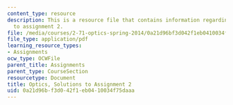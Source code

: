 ```yaml
---
content_type: resource
description: This is a resource file that contains information regarding optics, solutions
  to assignment 2.
file: /media/courses/2-71-optics-spring-2014/0a21d96bf3d042f1eb0410034f75daaa_MIT2_71S14_HW_2_sols.pdf
file_type: application/pdf
learning_resource_types:
- Assignments
ocw_type: OCWFile
parent_title: Assignments
parent_type: CourseSection
resourcetype: Document
title: Optics, Solutions to Assignment 2
uid: 0a21d96b-f3d0-42f1-eb04-10034f75daaa
---
```

